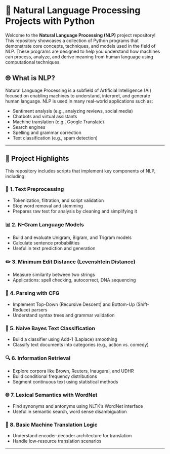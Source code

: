 # 🧠 Natural Language Processing Projects with Python

Welcome to the **Natural Language Processing (NLP)** project repository! This repository showcases a collection of Python programs that demonstrate core concepts, techniques, and models used in the field of NLP. These programs are designed to help you understand how machines can process, analyze, and derive meaning from human language using computational techniques.

## 🌐 What is NLP?

Natural Language Processing is a subfield of Artificial Intelligence (AI) focused on enabling machines to understand, interpret, and generate human language. NLP is used in many real-world applications such as:

- Sentiment analysis (e.g., analyzing reviews, social media)
- Chatbots and virtual assistants
- Machine translation (e.g., Google Translate)
- Search engines
- Spelling and grammar correction
- Text classification (e.g., spam detection)

---

## 🚀 Project Highlights

This repository includes scripts that implement key components of NLP, including:

### 🧹 1. Text Preprocessing
- Tokenization, filtration, and script validation
- Stop word removal and stemming
- Prepares raw text for analysis by cleaning and simplifying it

### 📊 2. N-Gram Language Models
- Build and evaluate Unigram, Bigram, and Trigram models
- Calculate sentence probabilities
- Useful in text prediction and generation

### ✏️ 3. Minimum Edit Distance (Levenshtein Distance)
- Measure similarity between two strings
- Applications: spell checking, autocorrect, DNA sequencing

### 🌲 4. Parsing with CFG
- Implement Top-Down (Recursive Descent) and Bottom-Up (Shift-Reduce) parsers
- Understand syntax trees and grammar validation

### 📁 5. Naive Bayes Text Classification
- Build a classifier using Add-1 (Laplace) smoothing
- Classify text documents into categories (e.g., action vs. comedy)

### 🔍 6. Information Retrieval
- Explore corpora like Brown, Reuters, Inaugural, and UDHR
- Build conditional frequency distributions
- Segment continuous text using statistical methods

### 🌐 7. Lexical Semantics with WordNet
- Find synonyms and antonyms using NLTK’s WordNet interface
- Useful in semantic search, word sense disambiguation

### 🤖 8. Basic Machine Translation Logic
- Understand encoder-decoder architecture for translation
- Handle low-resource translation scenarios

---


